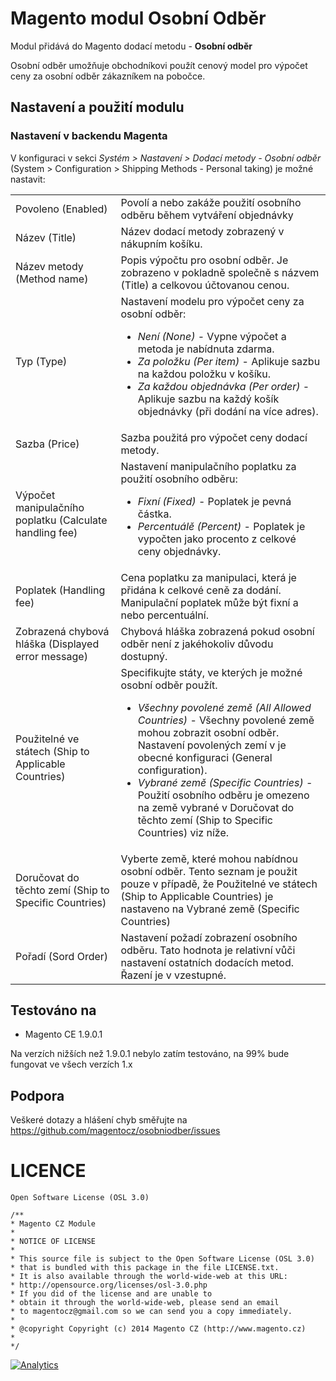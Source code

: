 Magento modul Osobní Odběr
==========================

Modul přidává do Magento dodací metodu - **Osobní odběr**

Osobní odběr umožňuje obchodníkovi použít cenový model pro výpočet ceny za osobní odběr zákazníkem na pobočce.

## Nastavení a použití modulu

### Nastavení v backendu Magenta

V konfiguraci v sekci _Systém > Nastavení > Dodací metody - Osobní odběr_ (System > Configuration > Shipping Methods - Personal taking) je možné nastavit:

<table>
<tbody>
<tr>
  <td> Povoleno (Enabled) </td>
  <td> Povolí a nebo zakáže použití osobního odběru během vytváření objednávky </td>
</tr>
<tr>
  <td> Název (Title) </td>
  <td> Název dodací metody zobrazený v nákupním košíku. </td>
</tr>
<tr>
  <td> Název metody (Method name) </td>
  <td> Popis výpočtu pro osobní odběr. Je zobrazeno v pokladně společně s názvem (Title) a celkovou účtovanou cenou.</td>
</tr>
<tr>
  <td> Typ (Type) </td>
  <td> Nastavení modelu pro výpočet ceny za osobní odběr: 
    <ul>
      <li><em>Není (None)</em> - Vypne výpočet a metoda je nabídnuta zdarma. </li>  
      <li><em>Za položku (Per item)</em> - Aplikuje sazbu na každou položku v košíku. </li>  
      <li><em>Za každou objednávka (Per order)</em> - Aplikuje sazbu na každý košík objednávky (při dodání na více adres). </li>  
    </ul>
  </td>
</tr>
<tr>
  <td> Sazba (Price) </td>
  <td> Sazba použitá pro výpočet ceny dodací metody. </td>
</tr>
<tr>
  <td> Výpočet manipulačního poplatku (Calculate handling fee) </td>
  <td> Nastavení manipulačního poplatku za použití osobního odběru:
    <ul>
      <li><em>Fixní (Fixed)</em> - Poplatek je pevná částka. </li>
      <li><em>Percentuálě (Percent)</em> - Poplatek je vypočten jako procento z celkové ceny objednávky. </li>
    </ul>
  </td>
</tr>
<tr>
  <td> Poplatek (Handling fee) </td>
  <td> Cena poplatku za manipulaci, která je přidána k celkové ceně za dodání. Manipulační poplatek může být fixní a nebo percentuální. </td>
</tr>
<tr>
  <td> Zobrazená chybová hláška (Displayed error message) </td>
  <td> Chybová hláška zobrazená pokud osobní odběr není z jakéhokoliv důvodu dostupný.</td>
</tr>
<tr>
  <td> Použitelné ve státech (Ship to Applicable Countries) </td>
  <td> Specifikujte státy, ve kterých je možné osobní odběr použít.
    <ul>
      <li><em>Všechny povolené země (All Allowed Countries)</em> - Všechny povolené země mohou zobrazit osobní odběr. Nastavení povolených zemí v je obecné konfiguraci (General configuration).</li>
      <li><em>Vybrané země (Specific Countries)</em> - Použití osobního odběru je omezeno na země vybrané v Doručovat do těchto zemí (Ship to Specific Countries) viz níže.</li>
    </ul>
  </td>
</tr>
<tr>
  <td>Doručovat do těchto zemí (Ship to Specific Countries)</td>
  <td>Vyberte země, které mohou nabídnou osobní odběr. Tento seznam je použit pouze v případě, že Použitelné ve státech (Ship to Applicable Countries) je nastaveno na Vybrané země (Specific Countries)</td>
</tr>
<tr>
  <td>Pořadí (Sord Order)</td>
  <td>Nastavení požadí zobrazení osobního odběru. Tato hodnota je relativní vůči nastavení ostatních dodacích metod. Řazení je v vzestupné.</td>
</tr>
</tbody>
</table>

## Testováno na

 - Magento CE 1.9.0.1

Na verzích nižších než 1.9.0.1 nebylo zatím testováno, na 99% bude fungovat ve všech verzích 1.x

## Podpora

Veškeré dotazy a hlášení chyb směřujte na https://github.com/magentocz/osobniodber/issues

# LICENCE

    Open Software License (OSL 3.0)

    /** 
    * Magento CZ Module
    * 
    * NOTICE OF LICENSE 
    * 
    * This source file is subject to the Open Software License (OSL 3.0) 
    * that is bundled with this package in the file LICENSE.txt. 
    * It is also available through the world-wide-web at this URL: 
    * http://opensource.org/licenses/osl-3.0.php 
    * If you did of the license and are unable to 
    * obtain it through the world-wide-web, please send an email 
    * to magentocz@gmail.com so we can send you a copy immediately. 
    * 
    * @copyright Copyright (c) 2014 Magento CZ (http://www.magento.cz)
    *
    */


[![Analytics](https://ga-beacon.appspot.com/UA-54971165-2/magentocz/osobniodber/README?pixel)](https://github.com/igrigorik/ga-beacon)

